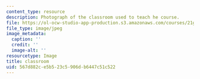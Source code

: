 ```yaml
---
content_type: resource
description: Photograph of the classroom used to teach he course.
file: https://ol-ocw-studio-app-production.s3.amazonaws.com/courses/21g-101-chinese-i-regular-fall-2014/567d882ce5b523c5906db6447c51c522_1-2732.jpg
file_type: image/jpeg
image_metadata:
  caption: ''
  credit: ''
  image-alt: ''
resourcetype: Image
title: classroom
uid: 567d882c-e5b5-23c5-906d-b6447c51c522
---
```


